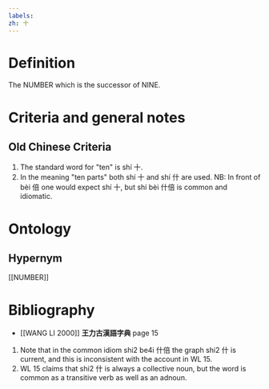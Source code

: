 ```yaml
---
labels: 
zh: 十
---
```


# Definition
The NUMBER which is the successor of NINE.
# Criteria and general notes
## Old Chinese Criteria
1. The standard word for "ten" is shí 十.
2. In the meaning "ten parts" both shí 十 and shí 什 are used.
NB: In front of bèi 倍 one would expect shí 十, but shí bèi 什倍 is common and idiomatic.
# Ontology

## Hypernym
[[NUMBER]]
# Bibliography
- [[WANG LI 2000]]
**王力古漢語字典** page 15
1. Note that in the common idiom shi2 be4i 什倍 the graph shi2 什 is current, and this is inconsistent with the account in WL 15.
2. WL 15 claims that shi2 什 is always a collective noun, but the word is common as a transitive verb as well as an adnoun.